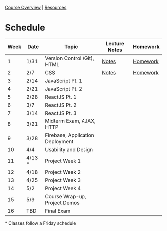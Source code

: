 [Course Overview](index.md) | [Resources](resources.md)

# Schedule

| Week | Date | Topic | Lecture Notes | Homework |
| --- | --- | --- | --- | --- |
| 1 | 1/31 | Version Control (Git), HTML | [Notes](lectures/01.md) | [Homework](homeworks/01.md)
| 2 | 2/7 | CSS | [Notes](lectures/02.md) | [Homework](homeworks/02.md)
| 3 | 2/14 | JavaScript Pt. 1 |
| 4 | 2/21 | JavaScript Pt. 2 |
| 5 | 2/28 | ReactJS Pt. 1 |
| 6 | 3/7 | ReactJS Pt. 2 |
| 7 | 3/14 | ReactJS Pt. 3 |
| 8 | 3/21 | Midterm Exam, AJAX, HTTP |
| 9 | 3/28 | Firebase, Application Deployment |
| 10 | 4/4 | Usability and Design |
| 11 | 4/13 &ast; | Project Week 1 |
| 12 | 4/18 | Project Week 2 |
| 13 | 4/25 | Project Week 3 |
| 14 | 5/2 | Project Week 4 |
| 15 | 5/9 | Course Wrap-up, Project Demos |
| 16 | TBD | Final Exam

&ast; Classes follow a Friday schedule
